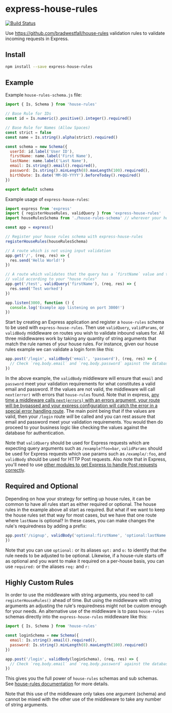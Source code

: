 # express-house-rules

[![Build Status](https://travis-ci.org/bradwestfall/express-house-rules.svg?branch=master)](https://travis-ci.org/bradwestfall/express-house-rules)

Use https://github.com/bradwestfall/house-rules validation rules to validate incoming requests in Express.

## Install

```sh
npm install --save express-house-rules
```

## Example

Example `house-rules-schema.js` file:
```js
import { Is, Schema } from 'house-rules'

// Base Rule for IDs
const id = Is.numeric().positive().integer().required()

// Base Rule for Names (Allow Spaces)
const strict = false
const name = Is.string().alpha(strict).required()

const schema = new Schema({
  userId: id.label('User ID'),
  firstName: name.label('First Name'),
  lastName: name.label('Last Name'),
  email: Is.string().email().required(),
  password: Is.string().minLength(8).maxLength(100).required(),
  birthDate: Is.date('MM-DD-YYYY').beforeToday().required()
})

export default schema
```

Example usage of `express-house-rules`:
```js
import express from 'express'
import { registerHouseRules, validQuery } from 'express-house-rules'
import houseRulesSchema from './house-rules-schema' // wherever your house rules are

const app = express()

// Register your house rules schema with express-house-rules
registerHouseRules(houseRulesSchema)

// A route which is not using input validation
app.get('/', (req, res) => {
  res.send('Hello World!')
})

// A route which validates that the query has a `firstName` value and that it is
// valid according to your "house rules"
app.get('/test', validQuery('firstName'), (req, res) => {
  res.send('Test worked')
})

app.listen(3000, function () {
  console.log('Example app listening on port 3000!')
})
```

Start by creating an Express application and register a `house-rules` schema to be used with `express-house-rules`. Then use `validQuery`, `validParams`, or `validBody` middleware on routes you wish to validate inbound values for. All three middlewares work by taking any quantity of string arguments that match the rule names of your house rules. For instance, given our house rules example we can validate a login form like this:

```js
app.post('/login', validBody('email', 'password'), (req, res) => {
  // Check `req.body.email` and `req.body.password` against the database here
})
```

In the above example, the `validBody` middleware will ensure that `email` and `password` meet your validation requirements for what constitutes a valid email and password. If the values are not valid, the middleware will call `next(error)` with errors that `house-rules` found. Note that in express, [any time a middleware calls `next(errors)` with an errors argument, your route will be bypassed and your express configuration will catch the error in a special error handling route](https://expressjs.com/en/guide/error-handling.html). The main point being that if the values are valid, then your `/login` route _will_ be called and you can rest assure that email and password meet your validation requirements. You would then do proceed to your business logic like checking the values against the database for authentication.

Note that `validQuery` should be used for Express requests which are expecting query arguments such as `/example?foo=bar`, `validParams` should be used for Express requests which use params such as `/example/:foo`, and `validBody` should be used for HTTP Post requests. Also note that in Express, you'll need to use [other modules to get Express to handle Post requests correctly](https://github.com/expressjs/body-parser).


## Required and Optional

Depending on how your strategy for setting up house rules, it can be common to have all rules start as either required or optional. The house rules in the example above all start as required. But what if we want to keep the house rules set that way for most cases, but we have that one route where `lastName` is optional? In these cases, you can make changes the rule's requiredness by adding a prefix:

```js
app.post('/signup', validBody('optional:firstName', 'optional:lastName', 'email'), (req, res) => {
})
```

Note that you can use `optional:` or its aliases `opt:` and `o:` to identify that the rule needs to be adjusted to be optional. Likewise, if a house-rule starts off as optional and you want to make it required on a per-house basis, you can use `required:` or the aliases `req:` and `r:`


## Highly Custom Rules

In order to use the middleware with string arguments, you need to call `registerHouseRules()` ahead of time. But using the middleware with string arguments an adjusting the rule's requiredness might not be custom enough for your needs. An alternative use of the middleware is to pass `house-rules` schemas directly into the `express-house-rules` middleware like this:

```js
import { Is, Schema } from 'house-rules'

const loginSchema = new Schema({
  email: Is.string().email().required(),
  password: Is.string().minLength(8).maxLength(100).required()
})

app.post('/login', validBody(loginSchema), (req, res) => {
  // Check `req.body.email` and `req.body.password` against the database here
})
```

This gives you the full power of `house-rules` schemas and sub schemas. See [house-rules documentation](https://github.com/bradwestfall/house-rules) for more details.

Note that this use of the middleware only takes one argument (schema) and cannot be mixed with the other use of the middleware to take any number of string arguments.
